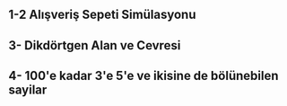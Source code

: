 ## 1-2 Alışveriş Sepeti Simülasyonu
## 3- Dikdörtgen Alan ve Cevresi
## 4- 100'e kadar 3'e 5'e ve ikisine de bölünebilen sayilar
